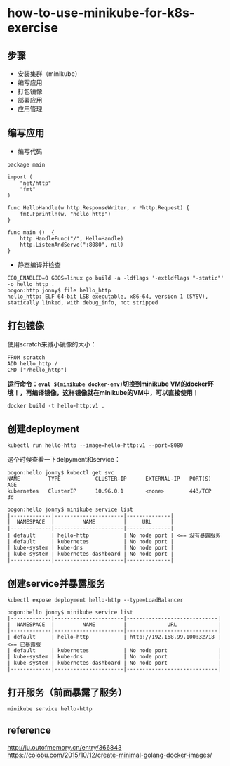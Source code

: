 # how-to-use-minikube-for-k8s-exercise

## 步骤
- 安装集群（minikube）
- 编写应用
- 打包镜像
- 部署应用
- 应用管理

## 编写应用
- 编写代码
```
package main

import (
	"net/http"
	"fmt"
)

func HelloHandle(w http.ResponseWriter, r *http.Request) {
	fmt.Fprintln(w, "hello http")
}

func main ()  {
	http.HandleFunc("/", HelloHandle)
	http.ListenAndServe(":8080", nil)
}
```
- 静态编译并检查
```
CGO_ENABLED=0 GOOS=linux go build -a -ldflags '-extldflags "-static"' -o hello_http .
bogon:http jonny$ file hello_http
hello_http: ELF 64-bit LSB executable, x86-64, version 1 (SYSV), statically linked, with debug_info, not stripped
```
## 打包镜像
使用scratch来减小镜像的大小：
```
FROM scratch
ADD hello_http /
CMD ["/hello_http"]
```
**运行命令：`eval $(minikube docker-env)`切换到minikube VM的docker环境！，再编译镜像，这样镜像就在minikube的VM中，可以直接使用！**
```
docker build -t hello-http:v1 .
```
## 创建deployment
```
kubectl run hello-http --image=hello-http:v1 --port=8080
```
这个时候查看一下delpyment和service：
```
bogon:hello jonny$ kubectl get svc 
NAME         TYPE           CLUSTER-IP      EXTERNAL-IP   PORT(S)          AGE
kubernetes   ClusterIP      10.96.0.1       <none>        443/TCP          3d

bogon:hello jonny$ minikube service list
|-------------|----------------------|--------------|
|  NAMESPACE  |         NAME         |     URL      |
|-------------|----------------------|--------------|
| default     | hello-http           | No node port | <== 没有暴露服务
| default     | kubernetes           | No node port |
| kube-system | kube-dns             | No node port |
| kube-system | kubernetes-dashboard | No node port |
|-------------|----------------------|--------------|
```
## 创建service并暴露服务
```
kubectl expose deployment hello-http --type=LoadBalancer

bogon:hello jonny$ minikube service list
|-------------|----------------------|-----------------------------|
|  NAMESPACE  |         NAME         |             URL             |
|-------------|----------------------|-----------------------------|
| default     | hello-http           | http://192.168.99.100:32718 | <== 已暴露服
| default     | kubernetes           | No node port                |
| kube-system | kube-dns             | No node port                |
| kube-system | kubernetes-dashboard | No node port                |
|-------------|----------------------|-----------------------------|
```
## 打开服务（前面暴露了服务）
```
minikube service hello-http
```
## reference
http://ju.outofmemory.cn/entry/366843  
https://colobu.com/2015/10/12/create-minimal-golang-docker-images/  

